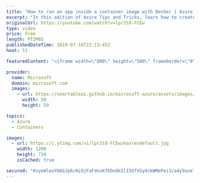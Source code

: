 ```yaml
---
title: "How to run an app inside a container image with Docker | Azure Tips and Tricks"
excerpt: "In this edition of Azure Tips and Tricks, learn how to create a container based on an image, and then create a running app inside of it. Once you get set up with Docker on your local dev machine by installing the Docker desktop application for your operating system, you can easily run an app.   For more"
originalUrl: https://youtube.com/watch?v=lpr2tO-FCEw
type: video
price: Free
length: PT2M8S
publishedDateTime: 2019-07-16T22:13:45Z
heat: 51

featuredContent: "<iframe width=\"800\" height=\"500\" frameborder=\"0\" src=\"https://www.youtube.com/embed/lpr2tO-FCEw\" allow=\"accelerometer; autoplay; encrypted-media; gyroscope; picture-in-picture\" allowfullscreen></iframe>"

provider:
  name: Microsoft
  domain: microsoft.com
  images:
    - url: https://smartableai.github.io/microsoft-azure/assets/images/organizations/microsoft.com-50x50.jpg
      width: 50
      height: 50

topics:
  - Azure
  - Containers

images:
  - url: https://i.ytimg.com/vi/lpr2tO-FCEw/maxresdefault.jpg
    width: 1280
    height: 720
    isCached: true

secured: "KvyeWleuY6KGJp6cNiOjFaFdnsKfbOx8k5lI5OfXSyXckWMePei3/a4y9soelRwHddAwbYO9wJLuvBiEcy1UBQNKc7WjjPZhBadp74EhynPLl0FSqkAh8fEHe2raL5TG/B72EzYHkVmO9cNvkzohO5IgUrQCOj8f7DEGIY2/kbt4v1vCyJagmUq5wGSEDkWTe+vxOF29PescokHBYXiAWEzIowHErB8wEKp+GxtiWEjNxubl3qaThOFzIWIKbSogy16QtuC6+uirw/RpPE5RL1HnJMHap0kH8OkPl2OZhF4l0Pr4ftTISxIX+mO5jECiyTF3boIQ7eU2Wd+PDWE13ahmDIEE3SS4RVqgJmZpbdYXzlJi4hsKI4LA0gLPSicRUVVC7b+eIE8ZIBI/jlNuRCHFqnP+/f8tWUAjD0oGTds=;7bmOz+UTc/HM/sm2G/0zlw=="
---
```


